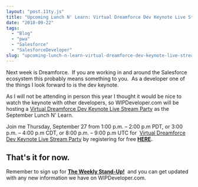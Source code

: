 ```yaml
---
layout: "post.11ty.js"
title: "Upcoming Lunch N' Learn: Virtual Dreamforce Dev Keynote Live Stream Party"
date: "2018-09-22"
tags: 
  - "Blog"
  - "pwa"
  - "Salesforce"
  - "SalesforceDeveloper"
slug: "upcoming-lunch-n-learn-virtual-dreamforce-dev-keynote-live-stream-party"
---
```


Next week is Dreamforce.  If you are working in and around the Salesforce ecosystem this probably means something to you.  As a developer one of the things I look forward to is the dev keynote.

As I will not be attending in person this year I thought it would be nice to watch the keynote with other developers, so WIPDeveloper.com will be hosting a [Virtual Dreamforce Dev Keynote Live Stream Party](https://wipdeveloper.wpcomstaging.com/product/lunch-n-learn-virtual-dreamforce-dev-keynote-live-stream-party/) as the September Lunch N' Learn.

Join me Thursday, September 27 from 1:00 p.m. – 2:00 p.m PDT, or 3:00 p.m. – 4:00 p.m CDT, or 8:00 p.m. – 9:00 p.m UTC for  [Virtual Dreamforce Dev Keynote Live Stream Party](https://wipdeveloper.wpcomstaging.com/product/lunch-n-learn-virtual-dreamforce-dev-keynote-live-stream-party/) by registering for free **[HERE](https://wipdeveloper.wpcomstaging.com/product/lunch-n-learn-virtual-dreamforce-dev-keynote-live-stream-party/).**

## That's it for now.

Remember to sign up for [**The Weekly Stand-Up!**](https://wipdeveloper.wpcomstaging.com/newsletter/)  and you can get updated with any new information we have on WIPDeveloper.com.
